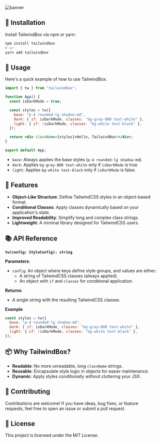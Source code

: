  ![banner](https://img1.daumcdn.net/thumb/R1280x0/?scode=mtistory2&fname=https%3A%2F%2Fblog.kakaocdn.net%2Fdn%2FcNL2n1%2FbtsKKEZUqyI%2FL65v85VC2Le9U8ECmCPBf0%2Fimg.png)



## 🔧 Installation

Install TailwindBox via npm or yarn:

```bash
npm install tailwindbox
# or
yarn add tailwindbox
```

## 🚀 Usage

Here's a quick example of how to use TailwindBox:

```jsx
import { tw } from "tailwindbox";

function App() {
  const isDarkMode = true;

  const styles = tw({
    base: "p-4 rounded-lg shadow-md",
    dark: { if: isDarkMode, classes: "bg-gray-800 text-white" },
    light: { if: !isDarkMode, classes: "bg-white text-black" },
  });

  return <div className={styles}>Hello, TailwindBox!</div>;
}

export default App;
```

- `base`: Always applies the base styles (`p-4 rounded-lg shadow-md`).
- `dark`: Applies `bg-gray-800 text-white` only if `isDarkMode` is true.
- `light`: Applies `bg-white text-black` only if `isDarkMode` is false.

## 🌟 Features

- **Object-Like Structure**: Define TailwindCSS styles in an object-based format.
- **Conditional Classes**: Apply classes dynamically based on your application's state.
- **Improved Readability**: Simplify long and complex class strings.
- **Lightweight**: A minimal library designed for TailwindCSS users.


## 📚 API Reference

**`tw(config: StyleConfig): string`**

**Parameters**:

- `config`: An object where keys define style groups, and values are either:
  - A string of TailwindCSS classes (always applied).
  - An object with `if` and `classes` for conditional application.

**Returns**:

- A single string with the resulting TailwindCSS classes.

**Example**

```js
const styles = tw({
  base: "p-4 rounded-lg shadow-md",
  dark: { if: isDarkMode, classes: "bg-gray-800 text-white" },
  light: { if: !isDarkMode, classes: "bg-white text-black" },
});
```

## 📦 Why TailwindBox?

- **Readable**: No more unreadable, long `className` strings.
- **Reusable**: Encapsulate style logic in objects for easier maintenance.
- **Dynamic**: Apply styles conditionally without cluttering your JSX.

## 🤝 Contributing

Contributions are welcome! If you have ideas, bug fixes, or feature requests, feel free to open an issue or submit a pull request.

## 📝 License

This project is licensed under the MIT License.
